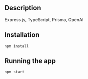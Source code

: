 ## Description

Express.js, TypeScript, Prisma, OpenAI

## Installation

`npm install`

## Running the app

`npm start`
